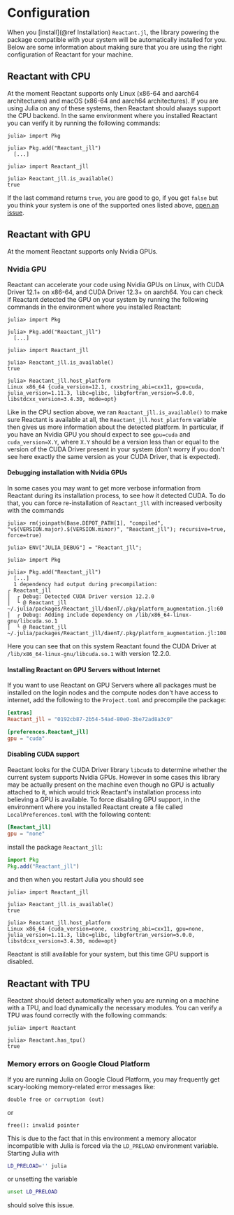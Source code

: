 # Configuration

When you [install](@ref Installation) `Reactant.jl`, the library powering the package compatible with your system will be automatically installed for you.
Below are some information about making sure that you are using the right configuration of Reactant for your machine.

## Reactant with CPU

At the moment Reactant supports only Linux (x86-64 and aarch64 architectures) and macOS (x86-64 and aarch64 architectures).
If you are using Julia on any of these systems, then Reactant should always support the CPU backend.
In the same environment where you installed Reactant you can verify it by running the following commands:

```julia-repl
julia> import Pkg

julia> Pkg.add("Reactant_jll")
  [...]

julia> import Reactant_jll

julia> Reactant_jll.is_available()
true
```

If the last command returns `true`, you are good to go, if you get `false` but you think your system is one of the supported ones listed above, [open an issue](https://github.com/EnzymeAD/Reactant.jl/issues/new/choose).

## Reactant with GPU

At the moment Reactant supports only Nvidia GPUs.

### Nvidia GPU

Reactant can accelerate your code using Nvidia GPUs on Linux, with CUDA Driver 12.1+ on x86-64, and CUDA Driver 12.3+ on aarch64.
You can check if Reactant detected the GPU on your system by running the following commands in the environment where you installed Reactant:

```julia-repl
julia> import Pkg

julia> Pkg.add("Reactant_jll")
  [...]

julia> import Reactant_jll

julia> Reactant_jll.is_available()
true

julia> Reactant_jll.host_platform
Linux x86_64 {cuda_version=12.1, cxxstring_abi=cxx11, gpu=cuda, julia_version=1.11.3, libc=glibc, libgfortran_version=5.0.0, libstdcxx_version=3.4.30, mode=opt}
```

Like in the CPU section above, we ran `Reactant_jll.is_available()` to make sure Reactant is available at all, the `Reactant_jll.host_platform` variable then gives us more information about the detected platform.
In particular, if you have an Nvidia GPU you should expect to see `gpu=cuda` and `cuda_version=X.Y`, where `X.Y` should be a version less than or equal to the version of the CUDA Driver present in your system (don't worry if you don't see here exactly the same version as your CUDA Driver, that is expected).

#### Debugging installation with Nvidia GPUs

In some cases you may want to get more verbose information from Reactant during its installation process, to see how it detected CUDA.
To do that, you can force re-installation of `Reactant_jll` with increased verbosity with the commands

```julia-repl
julia> rm(joinpath(Base.DEPOT_PATH[1], "compiled", "v$(VERSION.major).$(VERSION.minor)", "Reactant_jll"); recursive=true, force=true)

julia> ENV["JULIA_DEBUG"] = "Reactant_jll";

julia> import Pkg

julia> Pkg.add("Reactant_jll")
  [...]
  1 dependency had output during precompilation:
┌ Reactant_jll
│  ┌ Debug: Detected CUDA Driver version 12.2.0
│  └ @ Reactant_jll ~/.julia/packages/Reactant_jll/daenT/.pkg/platform_augmentation.jl:60
│  ┌ Debug: Adding include dependency on /lib/x86_64-linux-gnu/libcuda.so.1
│  └ @ Reactant_jll ~/.julia/packages/Reactant_jll/daenT/.pkg/platform_augmentation.jl:108
```

Here you can see that on this system Reactant found the CUDA Driver at `/lib/x86_64-linux-gnu/libcuda.so.1` with version 12.2.0.

#### Installing Reactant on GPU Servers without Internet

If you want to use Reactant on GPU Servers where all packages must be installed on the login nodes and the compute nodes don't have access to internet, add the following to the `Project.toml` and precompile the package:

```toml
[extras]
Reactant_jll = "0192cb87-2b54-54ad-80e0-3be72ad8a3c0"

[preferences.Reactant_jll]
gpu = "cuda"
```

#### Disabling CUDA support

Reactant looks for the CUDA Driver library `libcuda` to determine whether the current system supports Nvidia GPUs.
However in some cases this library may be actually present on the machine even though no GPU is actually attached to it, which would trick Reactant's installation process into believing a GPU is available.
To force disabling GPU support, in the environment where you installed Reactant create a file called `LocalPreferences.toml` with the following content:

```toml
[Reactant_jll]
gpu = "none"
```

install the package `Reactant_jll`:

```julia
import Pkg
Pkg.add("Reactant_jll")
```

and then when you restart Julia you should see

```julia-repl
julia> import Reactant_jll

julia> Reactant_jll.is_available()
true

julia> Reactant_jll.host_platform
Linux x86_64 {cuda_version=none, cxxstring_abi=cxx11, gpu=none, julia_version=1.11.3, libc=glibc, libgfortran_version=5.0.0, libstdcxx_version=3.4.30, mode=opt}
```

Reactant is still available for your system, but this time GPU support is disabled.

## Reactant with TPU

Reactant should detect automatically when you are running on a machine with a TPU, and load dynamically the necessary modules.
You can verify a TPU was found correctly with the following commands:

```julia-repl
julia> import Reactant

julia> Reactant.has_tpu()
true
```

### Memory errors on Google Cloud Platform

If you are running Julia on Google Cloud Platform, you may frequently get scary-looking memory-related error messages like:

```
double free or corruption (out)
```

or

```
free(): invalid pointer
```

This is due to the fact that in this environment a memory allocator incompatible with Julia is forced via the `LD_PRELOAD` environment variable.
Starting Julia with

```sh
LD_PRELOAD='' julia
```

or unsetting the variable

```sh
unset LD_PRELOAD
```

should solve this issue.
